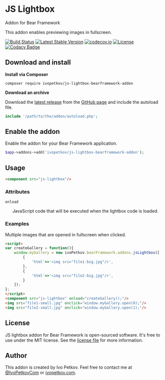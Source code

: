 # JS Lightbox
Addon for Bear Framework

This addon enables previewing images in fullscreen.

[![Build Status](https://travis-ci.org/ivopetkov/js-lightbox-bearframework-addon.svg)](https://travis-ci.org/ivopetkov/js-lightbox-bearframework-addon)
[![Latest Stable Version](https://poser.pugx.org/ivopetkov/js-lightbox-bearframework-addon/v/stable)](https://packagist.org/packages/ivopetkov/js-lightbox-bearframework-addon)
[![codecov.io](https://codecov.io/github/ivopetkov/js-lightbox-bearframework-addon/coverage.svg?branch=master)](https://codecov.io/github/ivopetkov/js-lightbox-bearframework-addon?branch=master)
[![License](https://poser.pugx.org/ivopetkov/js-lightbox-bearframework-addon/license)](https://packagist.org/packages/ivopetkov/js-lightbox-bearframework-addon)
[![Codacy Badge](https://api.codacy.com/project/badge/Grade/ae8dc850be464b8da84c0f3168b99ec1)](https://www.codacy.com/app/ivo_2/js-lightbox-bearframework-addon)

## Download and install

**Install via Composer**

```shell
composer require ivopetkov/js-lightbox-bearframework-addon
```

**Download an archive**

Download the [latest release](https://github.com/ivopetkov/js-lightbox-bearframework-addon/releases) from the [GitHub page](https://github.com/ivopetkov/js-lightbox-bearframework-addon) and include the autoload file.
```php
include '/path/to/the/addon/autoload.php';
```

## Enable the addon
Enable the addon for your Bear Framework application.

```php
$app->addons->add('ivopetkov/js-lightbox-bearframework-addon');
```


## Usage

```html
<component src="js-lightbox"/>
```

### Attributes

`onload`

&nbsp;&nbsp;&nbsp;&nbsp;&nbsp;&nbsp;JavaScript code that will be executed when the lightbox code is loaded.

### Examples

Multiple images that are opened in fullscreen when clicked.
```html
<script>
var createGallery = function(){
    window.myGallery = new ivoPetkov.bearFramework.addons.jsLightbox([
        {
            'html'=>'<img src="file1-big.jpg"/>',
        },
        {
            'html'=>'<img src="file2-big.jpg"/>',
        }
    ]);
};
</script>
<component src="js-lightbox" onload="createGallery();"/>
<img src="file1-small.jpg" onclick="window.myGallery.open(0);"/>
<img src="file2-small.jpg" onclick="window.myGallery.open(1);"/>
```

## License
JS lightbox addon for Bear Framework is open-sourced software. It's free to use under the MIT license. See the [license file](https://github.com/ivopetkov/js-lightbox-bearframework-addon/blob/master/LICENSE) for more information.

## Author
This addon is created by Ivo Petkov. Feel free to contact me at [@IvoPetkovCom](https://twitter.com/IvoPetkovCom) or [ivopetkov.com](https://ivopetkov.com).
